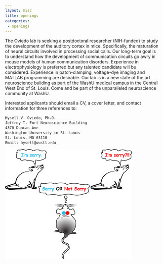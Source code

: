 ```yaml
---
layout: misc
title: openings
categories:
 - openings
---
```



The Oviedo lab is seeking a postdoctoral researcher (NIH-funded) to study the development of the auditory cortex in mice. Specifically, the maturation of neural circuits involved in processing social calls. Our long-term goal is to understand how the development of communication circuits go awry in mouse models of human communication disorders. Experience in electrophysiology is preferred but any talented candidate will be considered. Experience in patch-clamping, voltage-dye imaging and MATLAB programming are desirable. Our lab is in a new state of the art neuroscience building as part of the WashU medical campus in the Central West End of St. Louis. Come and be part of the unparalleled neuroscience community at WashU.


Interested applicants should email a CV, a cover letter, and contact information for three references to:



    Hysell V. Oviedo, Ph.D.
    Jeffrey T. Fort Neuroscience Building 
	4370 Duncan Ave
	Washington University in St. Louis
	St. Louis, MO 63110
	Email: hysell@wustl.edu


![](/images/job_promo-411.png)
